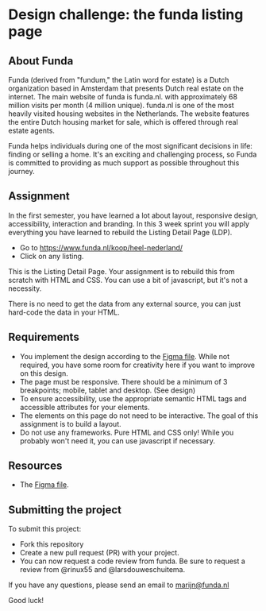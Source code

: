 # Design challenge: the funda listing page

## About Funda
Funda (derived from "fundum," the Latin word for estate) is a Dutch organization based in Amsterdam that presents Dutch real estate on the internet. The main website of funda is funda.nl. with approximately 68 million visits per month (4 million unique). funda.nl is one of the most heavily visited housing websites in the Netherlands. The website features the entire Dutch housing market for sale, which is offered through real estate agents.

Funda helps individuals during one of the most significant decisions in life: finding or selling a home. It's an exciting and challenging process, so Funda is committed to providing as much support as possible throughout this journey.

## Assignment

In the first semester, you have learned a lot about layout, responsive design, accessibility, interaction and branding. In this 3 week sprint you will apply everything you have learned to rebuild the Listing Detail Page (LDP).

 * Go to https://www.funda.nl/koop/heel-nederland/
 * Click on any listing.

This is the Listing Detail Page. Your assignment is to rebuild this from scratch with HTML and CSS. You can use a bit of javascript, but it's not a necessity.

There is no need to get the data from any external source, you can just hard-code the data in your HTML.

## Requirements

 * You implement the design according to the [Figma file](https://www.figma.com/file/QJ6dtYVGW3l2DtFRx7eGdp/Object-(Externally-Shared)?node-id=0%3A1&t=1j0KhuCJpU7vqNuy-1). While not required, you have some room for creativity here if you want to improve on this design.
 * The page must be responsive. There should be a minimum of 3 breakpoints; mobile, tablet and desktop. (See design)
 * To ensure accessibility, use the appropriate semantic HTML tags and accessible attributes for your elements.
 * The elements on this page do not need to be interactive. The goal of this assignment is to build a layout.
 * Do not use any frameworks. Pure HTML and CSS only! While you probably won't need it, you can use javascript if necessary.

## Resources

 * The [Figma file](https://www.figma.com/file/QJ6dtYVGW3l2DtFRx7eGdp/Object-(Externally-Shared)?node-id=0%3A1&t=1j0KhuCJpU7vqNuy-1).

## Submitting the project

To submit this project:

 * Fork this repository
 * Create a new pull request (PR) with your project. 
 * You can now request a code review from funda. Be sure to request a review from @rinux55 and @larsdouweschuitema.

If you have any questions, please send an email to marijn@funda.nl

Good luck!
